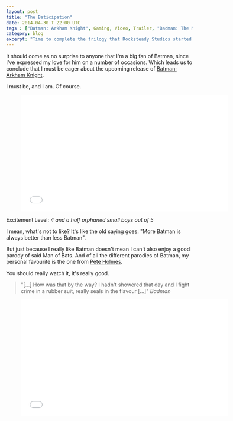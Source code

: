 ```yaml
---
layout: post
title: "The Baticipation"
date: 2014-04-30 T 22:00 UTC
tags : ["Batman: Arkham Knight", Gaming, Video, Trailer, "Badman: The Movie", Humor]
category: blog
excerpt: "Time to complete the trilogy that Rocksteady Studios started with Batman: Arkham Asylum back in 2009. So here we are, five years later and the final game is imminent."
---
```

It should come as no surprise to anyone that I'm a big fan of Batman, since I've expressed my love for him on a number of occasions. Which leads us to conclude that I must be eager about the upcoming release of [Batman: Arkham Knight][batman].

I must be, and I am. Of course.

<div>
<figure class="media-video">
	<iframe width="560" height="315" src="//www.youtube.com/embed/wsf78BS9VE0?rel=0" frameborder="0" allowfullscreen> </iframe>
</figure>
</div>

Excitement Level: *4 and a half orphaned small boys out of 5*

I mean, what's not to like? It's like the old saying goes: "More Batman is always better than less Batman".

But just because I really like Batman doesn't mean I can't also enjoy a good parody of said Man of Bats. And of all the different parodies of Batman, my personal favourite is the one from [Pete Holmes][pete].

You should really watch it, it's really good.

> "[...] How was that by the way? I hadn't showered that day and I fight crime in a rubber suit, really seals in the flavour [...]" <cite>Badman</cite>

<div>
<figure class="media-video">
	<iframe width="560" height="315" src="//www.youtube.com/embed/YGR0Bcf4GQA?rel=0" frameborder="0" allowfullscreen> </iframe>
</figure>
</div>

[batman]: http://batmanarkhamknight.com/
[pete]: http://peteholmes.com/